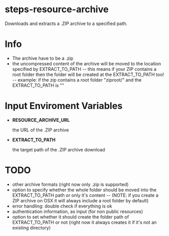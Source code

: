steps-resource-archive
======================

Downloads and extracts a .ZIP archive to a specified path.

# Info
- The archive have to be a .zip
- the uncompressed content of the archive will be moved to the location specified by EXTRACT_TO_PATH
-- this means if your ZIP contains a root folder then the folder will be created at the EXTRACT_TO_PATH too!
-- example: if the zip contains a root folder "ziproot/" and the EXTRACT_TO_PATH is ""


# Input Enviroment Variables
- **RESOURCE_ARCHIVE_URL**

	the URL of the .ZIP archive
- **EXTRACT_TO_PATH**

	the target path of the .ZIP archive download

# TODO
- other archive formats (right now only .zip is supported)
- option to specify whether the whole folder should be moved into the EXTRACT_TO_PATH path or only it's content
-- (NOTE: if you create a ZIP archive on OSX it will always include a root folder by default)
- error handling: double check if everything is ok
- authentication information, as input (for non public resources)
- option to set whether it should create the folder path of EXTRACT_TO_PATH or not (right now it always creates it if it's not an existing directory)